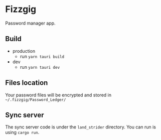 # Fizzgig

Password manager app.  

## Build
- production
    - run `yarn tauri build`
- dev
    - run `yarn tauri dev`

## Files location

Your password files will be encrypted and stored in `~/.fizzgig/Password_Ledger/`

## Sync server

The sync server code is under the `land_strider` directory.  You can run is using `cargo run`.
